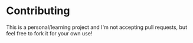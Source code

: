 # Contributing

This is a personal/learning project and I'm not accepting pull requests, but feel free to fork it for your own use!
